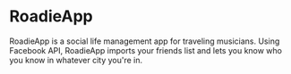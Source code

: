 #  RoadieApp 

RoadieApp is a social life management app for traveling musicians.
Using Facebook API, RoadieApp imports your friends list and lets you know who you know in whatever city you're in.
